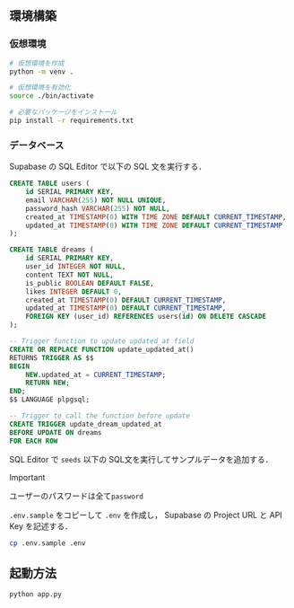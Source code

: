 ## 環境構築

### 仮想環境

```sh
# 仮想環境を作成
python -m venv .

# 仮想環境を有効化
source ./bin/activate

# 必要なパッケージをインストール
pip install -r requirements.txt
```

### データベース

Supabase の SQL Editor で以下の SQL 文を実行する．

```sql
CREATE TABLE users (
    id SERIAL PRIMARY KEY,
    email VARCHAR(255) NOT NULL UNIQUE,
    password_hash VARCHAR(255) NOT NULL,
    created_at TIMESTAMP(0) WITH TIME ZONE DEFAULT CURRENT_TIMESTAMP,
    updated_at TIMESTAMP(0) WITH TIME ZONE DEFAULT CURRENT_TIMESTAMP
);

CREATE TABLE dreams (
    id SERIAL PRIMARY KEY,
    user_id INTEGER NOT NULL,
    content TEXT NOT NULL,
    is_public BOOLEAN DEFAULT FALSE,
    likes INTEGER DEFAULT 0,
    created_at TIMESTAMP(0) DEFAULT CURRENT_TIMESTAMP,
    updated_at TIMESTAMP(0) DEFAULT CURRENT_TIMESTAMP,
    FOREIGN KEY (user_id) REFERENCES users(id) ON DELETE CASCADE
);

-- Trigger function to update updated_at field
CREATE OR REPLACE FUNCTION update_updated_at()
RETURNS TRIGGER AS $$
BEGIN
    NEW.updated_at = CURRENT_TIMESTAMP;
    RETURN NEW;
END;
$$ LANGUAGE plpgsql;

-- Trigger to call the function before update
CREATE TRIGGER update_dream_updated_at
BEFORE UPDATE ON dreams
FOR EACH ROW
```

SQL Editor で `seeds` 以下の SQL文を実行してサンプルデータを追加する．

> [!important]
> ユーザーのパスワードは全て`password`

`.env.sample` をコピーして `.env` を作成し，
Supabase の Project URL と API Key を記述する．

```sh
cp .env.sample .env
```

## 起動方法

```sh
python app.py
```
